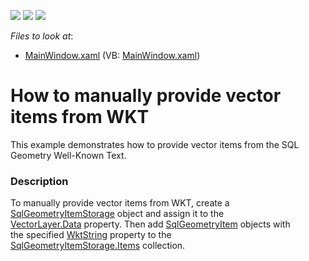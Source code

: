 <!-- default badges list -->
![](https://img.shields.io/endpoint?url=https://codecentral.devexpress.com/api/v1/VersionRange/128571717/21.1.5%2B)
[![](https://img.shields.io/badge/Open_in_DevExpress_Support_Center-FF7200?style=flat-square&logo=DevExpress&logoColor=white)](https://supportcenter.devexpress.com/ticket/details/T222708)
[![](https://img.shields.io/badge/📖_How_to_use_DevExpress_Examples-e9f6fc?style=flat-square)](https://docs.devexpress.com/GeneralInformation/403183)
<!-- default badges end -->
<!-- default file list -->
*Files to look at*:

* [MainWindow.xaml](./CS/SqlGeometryItemStorageExample/MainWindow.xaml) (VB: [MainWindow.xaml](./VB/SqlGeometryItemStorageExample/MainWindow.xaml))
<!-- default file list end -->
# How to manually provide vector items from WKT


This example demonstrates how to provide vector items from the SQL Geometry Well-Known Text.


<h3>Description</h3>

To manually provide vector items from WKT, create a <a href="https://documentation.devexpress.com/#WPF/clsDevExpressXpfMapSqlGeometryItemStoragetopic">SqlGeometryItemStorage</a>&nbsp;object and assign it to the <a href="https://documentation.devexpress.com/#WPF/DevExpressXpfMapVectorLayer_Datatopic">VectorLayer.Data</a>&nbsp;property. Then add <a href="https://documentation.devexpress.com/#WPF/clsDevExpressXpfMapSqlGeometryItemtopic">SqlGeometryItem</a>&nbsp;objects with the&nbsp;specified <a href="https://documentation.devexpress.com/#WPF/DevExpressXpfMapSqlGeometryItem_WktStringtopic">WktString</a>&nbsp;property to the <a href="https://documentation.devexpress.com/#WPF/DevExpressXpfMapSqlGeometryItemStorage_Itemstopic">SqlGeometryItemStorage.Items</a>&nbsp;collection.

<br/>


